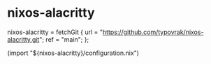 # nixos-alacritty

nixos-alacritty = fetchGit {
	url = "https://github.com/typovrak/nixos-alacritty.git";
	ref = "main";
};

(import "${nixos-alacritty}/configuration.nix")
